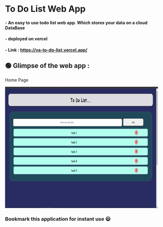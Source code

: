 # To Do List Web App

#### - An easy to use todo list web app. Which stores your data on a cloud DataBase
#### - deployed on vercel
#### - Link : https://va-to-do-list.vercel.app/

## 🟢 Glimpse of the web app : 

<p>Home Page</p>
<img src="https://raw.githubusercontent.com/VishalArora14/To-Do-List/master/.github/images/todoSS.png" width="800" height="400" />

### Bookmark this application for instant use 😃